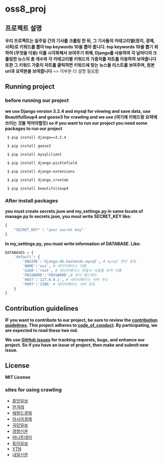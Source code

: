 # oss8_proj

## 프로젝트 설명
**우리 프로젝트는 일주일 간의 기사를 크롤링 한 뒤, 그 기사들의 카테고리별(정치, 경제, 사회)로 키워드를 뽑아 top keywords 10을 뽑아 줍니다.
top keywords 10을 뽑기 위하여 (무엇을 이용)
이를 시각화해서 보여주기 위해, Django를 사용하여 각 날마다의 크롤링한 뉴스의 총 개수와 각 카테고리별 키워드의 가중치를 차트를 이용하여 보여줍니다
또한 그 키워드 가중치 차트를 클릭하면 키워드에 맞는 뉴스들 리스트를 보여주며, 원본 url과 요약본을 보여줍니다** => 이부분 더 설명 필요함


## Running project
### before running our project 
**we use Django version 3.2.4 and mysql for viewing and save data, use BeautifulSoup4 and goose3 for crawling
and we use (여기에 키워드랑 요약에 쓰이는 것들 적어야할듯)
so if you want to run our project you need some packages to run our project**
```
 $ pip install django==3.2.4
```
```
 $ pip install goose3
```
```
 $ pip install mysqlclient
```
```
 $ pip install django-picklefield
```
```
 $ pip install django-extensions
```
```
 $ pip install django_crontab
```
```
 $ pip install beautifulsoup4
```
### After install packages
**you must create secrets.json and my_settings.py in same locate of manage.py
In secrets.json, you must write SECRET_KEY like:**
```python
{
    "SECRET_KEY" : "your secret key"
}
```
**In my_settings.py, you must write information of DATABASE. Like:**
```python
DATABASES = {
	'default': { 
		'ENGINE':'django.db.backends.mysql', # mysql 엔진 설정
		'NAME':'oss', # 데이터베이스 이름 
		'USER':'root', # 데이터베이스 연결시 사용할 유저 이름
		'PASSWORD':'PASSWORD',# 유저 패스워드
        'HOST':'127.0.0.1', # 데이터베이스 서버 주소
        'PORT':'3306' # 데이터베이스 서버 포트
    }
}
```

## Contribution guidelines
**IF you want to contribute to our project, be sure to review the 
[contribution guidelines](CONTRIBUTING.md).
This project adheres to [code_of_conduct](CODE_OF_CONDUCT.md). 
By participating, we are expected to read these two md.**

**We use [GitHub issues](https://github.com/ossteam8/oss8_proj/issues) for 
tracking requests, bugs, and enhance our project.
So if you have an issue of project, then make and submit new issue.**

## License
**MIT License**



### sites for using crawling
 - [중앙일보](https://joongang.joins.com/)
 - [한겨레](https://www.hani.co.kr/arti/list.html)
 - [헤럴드경제](http://biz.heraldcorp.com/)
 - [아시아경제](https://www.asiae.co.kr/)
 - [국민일보](http://www.kmib.co.kr/news/index.asp)
 - [경향신문](http://www.khan.co.kr/)
 - [머니투데이](https://www.mt.co.kr/)
 - [동아일보](https://www.donga.com/)
 - [YTN](https://www.ytn.co.kr/)
 - [내일신문](https://www.naeil.com/)

